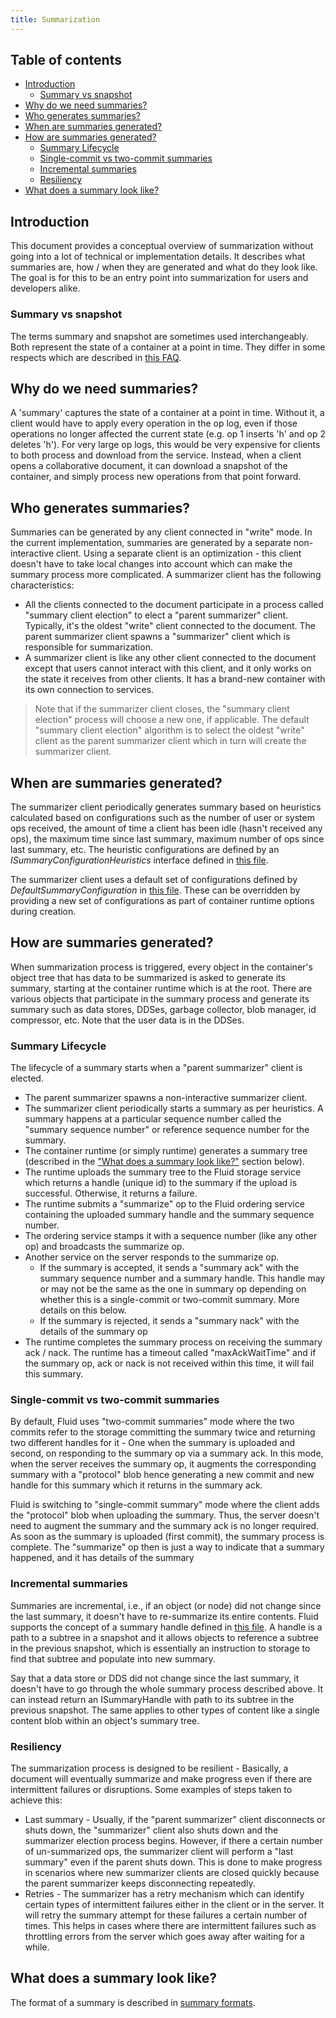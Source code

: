 ```yaml
---
title: Summarization
---
```


## Table of contents

-   [Introduction](#introduction)
    -   [Summary vs snapshot](#summary-vs-snapshot)
-   [Why do we need summaries?](#why-do-we-need-summaries)
-   [Who generates summaries?](#who-generates-summaries)
-   [When are summaries generated?](#when-are-summaries-generated)
-   [How are summaries generated?](#how-are-summaries-generated)
    -   [Summary Lifecycle](#summary-lifecycle)
    -   [Single-commit vs two-commit summaries](#single-commit-vs-two-commit-summaries)
    -   [Incremental summaries](#incremental-summaries)
    -   [Resiliency](#resiliency)
-   [What does a summary look like?](#what-does-a-summary-look-like)

## Introduction

This document provides a conceptual overview of summarization without going into a lot of technical or implementation details. It describes what summaries are, how / when they are generated and what do they look like. The goal is for this to be an entry point into summarization for users and developers alike.

### Summary vs snapshot

The terms summary and snapshot are sometimes used interchangeably. Both represent the state of a container at a point in time. They differ in some respects which are described in [this FAQ](https://fluidframework.com/docs/faq/#summarization).

## Why do we need summaries?

A 'summary' captures the state of a container at a point in time. Without it, a client would have to apply every operation in the op log, even if those operations no longer affected the current state (e.g. op 1 inserts 'h' and op 2 deletes 'h'). For very large op logs, this would be very expensive for clients to both process and download from the service.
Instead, when a client opens a collaborative document, it can download a snapshot of the container, and simply process new operations from that point forward.

## Who generates summaries?

Summaries can be generated by any client connected in "write" mode. In the current implementation, summaries are generated by a separate non-interactive client. Using a separate client is an optimization - this client doesn't have to take local changes into account which can make the summary process more complicated. A summarizer client has the following characteristics:

-   All the clients connected to the document participate in a process called "summary client election" to elect a "parent summarizer" client. Typically, it's the oldest "write" client connected to the document. The parent summarizer client spawns a "summarizer" client which is responsible for summarization.
-   A summarizer client is like any other client connected to the document except that users cannot interact with this client, and it only works on the state it receives from other clients. It has a brand-new container with its own connection to services.

> Note that if the summarizer client closes, the "summary client election" process will choose a new one, if applicable. The default "summary client election" algorithm is to select the oldest "write" client as the parent summarizer client which in turn will create the summarizer client.

## When are summaries generated?

The summarizer client periodically generates summary based on heuristics calculated based on configurations such as the number of user or system ops received, the amount of time a client has been idle (hasn't received any ops), the maximum time since last summary, maximum number of ops since last summary, etc. The heuristic configurations are defined by an _ISummaryConfigurationHeuristics_ interface defined in [this file](../../src/containerRuntime.ts).

The summarizer client uses a default set of configurations defined by _DefaultSummaryConfiguration_ in [this file](../../src/containerRuntime.ts). These can be overridden by providing a new set of configurations as part of container runtime options during creation.

## How are summaries generated?

When summarization process is triggered, every object in the container's object tree that has data to be summarized is asked to generate its summary, starting at the container runtime which is at the root. There are various objects that participate in the summary process and generate its summary such as data stores, DDSes, garbage collector, blob manager, id compressor, etc. Note that the user data is in the DDSes.

### Summary Lifecycle

The lifecycle of a summary starts when a "parent summarizer" client is elected.

-   The parent summarizer spawns a non-interactive summarizer client.
-   The summarizer client periodically starts a summary as per heuristics. A summary happens at a particular sequence number called the "summary sequence number" or reference sequence number for the summary.
-   The container runtime (or simply runtime) generates a summary tree (described in the ["What does a summary look like?"](#what-does-a-summary-look-like) section below).
-   The runtime uploads the summary tree to the Fluid storage service which returns a handle (unique id) to the summary if the upload is successful. Otherwise, it returns a failure.
-   The runtime submits a "summarize" op to the Fluid ordering service containing the uploaded summary handle and the summary sequence number.
-   The ordering service stamps it with a sequence number (like any other op) and broadcasts the summarize op.
-   Another service on the server responds to the summarize op.
    -   If the summary is accepted, it sends a "summary ack" with the summary sequence number and a summary handle. This handle may or may not be the same as the one in summary op depending on whether this is a single-commit or two-commit summary. More details on this below.
    -   If the summary is rejected, it sends a "summary nack" with the details of the summary op
-   The runtime completes the summary process on receiving the summary ack / nack. The runtime has a timeout called "maxAckWaitTime" and if the summary op, ack or nack is not received within this time, it will fail this summary.

### Single-commit vs two-commit summaries

By default, Fluid uses "two-commit summaries" mode where the two commits refer to the storage committing the summary twice and returning two different handles for it - One when the summary is uploaded and second, on responding to the summary op via a summary ack. In this mode, when the server receives the summary op, it augments the corresponding summary with a "protocol" blob hence generating a new commit and new handle for this summary which it returns in the summary ack.

Fluid is switching to "single-commit summary" mode where the client adds the "protocol" blob when uploading the summary. Thus, the server doesn't need to augment the summary and the summary ack is no longer required. As soon as the summary is uploaded (first commit), the summary process is complete. The "summarize" op then is just a way to indicate that a summary happened, and it has details of the summary

### Incremental summaries

Summaries are incremental, i.e., if an object (or node) did not change since the last summary, it doesn't have to re-summarize its entire contents. Fluid supports the concept of a summary handle defined in [this file](../../../../../common/lib/protocol-definitions/src/summary.ts). A handle is a path to a subtree in a snapshot and it allows objects to reference a subtree in the previous snapshot, which is essentially an instruction to storage to find that subtree and populate into new summary.

Say that a data store or DDS did not change since the last summary, it doesn't have to go through the whole summary process described above. It can instead return an ISummaryHandle with path to its subtree in the previous snapshot. The same applies to other types of content like a single content blob within an object's summary tree.

### Resiliency

The summarization process is designed to be resilient - Basically, a document will eventually summarize and make progress even if there are intermittent failures or disruptions. Some examples of steps taken to achieve this:

-   Last summary - Usually, if the "parent summarizer" client disconnects or shuts down, the "summarizer" client also shuts down and the summarizer election process begins. However, if there a certain number of un-summarized ops, the summarizer client will perform a "last summary" even if the parent shuts down. This is done to make progress in scenarios where new summarizer clients are closed quickly because the parent summarizer keeps disconnecting repeatedly.
-   Retries - The summarizer has a retry mechanism which can identify certain types of intermittent failures either in the client or in the server. It will retry the summary attempt for these failures a certain number of times. This helps in cases where there are intermittent failures such as throttling errors from the server which goes away after waiting for a while.

## What does a summary look like?

The format of a summary is described in [summary formats](./summaryFormats.md).
